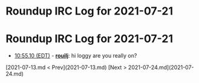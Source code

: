 # Roundup IRC Log for 2021-07-21 #
# Roundup IRC Log for 2021-07-21
* <a href="#10:55.10" id="10:55.10">10:55.10 (EDT)</a> - __[rouilj](https://github.com/rouilj)__: hi loggy are you really on?

<div class="inpage-footer">
[2021-07-13.md < Prev](2021-07-13.md)
[Next > 2021-07-24.md](2021-07-24.md)
</div>
